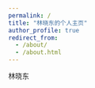 ```yaml
---
permalink: /
title: "林晓东的个人主页"
author_profile: true
redirect_from: 
  - /about/
  - /about.html
---
```


林晓东
